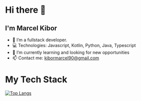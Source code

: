 # Hi there :wave:
## I'm Marcel Kibor
- :telescope: I’m a fullstack developer.
- :computer: Technologies: Javascript, Kotlin, Python, Java, Typescript
- :seedling: I’m currently learning and looking for new opportunities
- :mailbox: Contact me: kibormarcel90@gmail.com
# My Tech Stack
[![Top Langs](https://github-readme-stats.vercel.app/api/top-langs/?username=Marcelkibor)](https://github.com/Marcelkibor/github-readme-stats)
<!--
**Marcelkibor/Marcelkibor** is a :sparkles: _special_ :sparkles: repository because its `README.md` (this file) appears on your GitHub profile.
Here are some ideas to get you started:
- :telescope: I’m currently working on ...
- :seedling: I’m currently learning ...
- :dancers: I’m looking to collaborate on ...
- :thinking_face: I’m looking for help with ...
- :speech_balloon: Ask me about ...
- :mailbox: How to reach me: ...
- :smile: Pronouns: ...
- :zap: Fun fact: ...
-->
